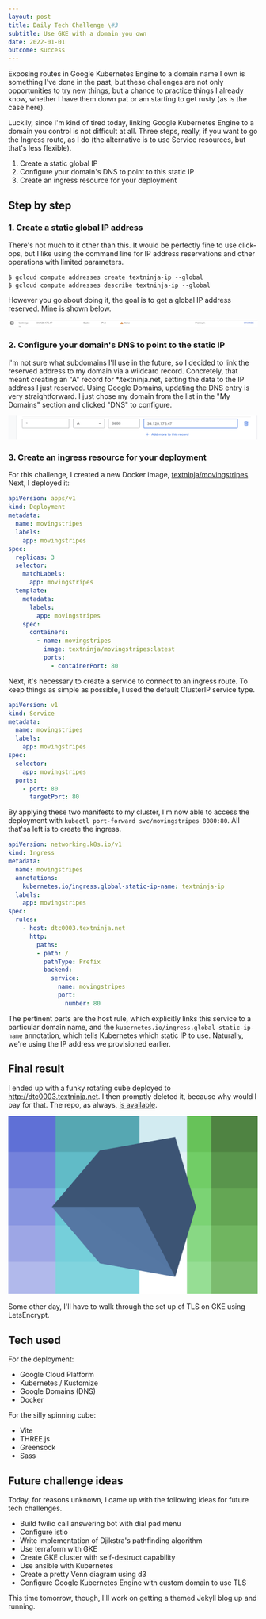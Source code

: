 ```yaml
---
layout: post
title: Daily Tech Challenge \#3
subtitle: Use GKE with a domain you own
date: 2022-01-01
outcome: success
---
```


Exposing routes in Google Kubernetes Engine to a domain name I own is something
I've done in the past, but these challenges are not only opportunities to try
new things, but a chance to practice things I already know, whether I have them
down pat or am starting to get rusty (as is the case here).

Luckily, since I'm kind of tired today, linking Google Kubernetes Engine to a
domain you control is not difficult at all. Three steps, really, if you want to
go the Ingress route, as I do (the alternative is to use Service resources, but
that's less flexible).

1. Create a static global IP
2. Configure your domain's DNS to point to this static IP
3. Create an ingress resource for your deployment

## Step by step

### 1. Create a static global IP address

There's not much to it other than this. It would be perfectly fine to use
click-ops, but I like using the command line for IP address reservations and
other operations with limited parameters.

```console
$ gcloud compute addresses create textninja-ip --global
$ gcloud compute addresses describe textninja-ip --global 
```

However you go about doing it, the goal is to get a global IP address reserved.
Mine is shown below.

![My reserved IP](reserved-ip.png)



### 2. Configure your domain's DNS to point to the static IP

I'm not sure what subdomains I'll use in the future, so I decided to link the
reserved address to my domain via a wildcard record. Concretely, that meant
creating an "A" record for *.textninja.net, setting the data to the IP address I
just reserved. Using Google Domains, updating the DNS entry is very
straightforward. I just chose my domain from the list in the "My Domains"
section and clicked "DNS" to configure.

![Screen showing A record configuration in Google Domains](dns-a-record.png)

### 3. Create an ingress resource for your deployment

For this challenge, I created a new Docker image, [textninja/movingstripes](https://hub.docker.com/repository/docker/textninja/movingstripes). Next, I deployed it:

```yaml
apiVersion: apps/v1
kind: Deployment
metadata:
  name: movingstripes
  labels:
    app: movingstripes
spec:
  replicas: 3
  selector:
    matchLabels:
      app: movingstripes
  template:
    metadata:
      labels:
        app: movingstripes
    spec:
      containers:
        - name: movingstripes
          image: textninja/movingstripes:latest
          ports:
            - containerPort: 80
```

Next, it's necessary to create a service to connect to an ingress route. To keep
things as simple as possible, I used the default ClusterIP service type.

```yaml
apiVersion: v1
kind: Service
metadata:
  name: movingstripes
  labels:
    app: movingstripes
spec:
  selector:
    app: movingstripes
  ports:
    - port: 80
      targetPort: 80
```

By applying these two manifests to my cluster, I'm now able to access the
deployment with `kubectl port-forward svc/movingstripes 8080:80`. All that'sa
left is to create the ingress.

```yaml
apiVersion: networking.k8s.io/v1
kind: Ingress
metadata:
  name: movingstripes
  annotations:
    kubernetes.io/ingress.global-static-ip-name: textninja-ip
  labels:
    app: movingstripes
spec:
  rules:
    - host: dtc0003.textninja.net
      http:
        paths:
        - path: /
          pathType: Prefix
          backend:
            service:
              name: movingstripes
              port:
                number: 80
```

The pertinent parts are the host rule, which explicitly links this service to a
particular domain name, and the `kubernetes.io/ingress.global-static-ip-name`
annotation, which tells Kubernetes which static IP to use. Naturally, we're
using the IP address we provisioned earlier.


## Final result

I ended up with a funky rotating cube deployed to http://dtc0003.textninja.net.
I then promptly deleted it, because why would I pay for that. The repo, as
always, [is available](https://github.com/textninja/dtc0003).

![A funky cube](funky-cube.png)

Some other day, I'll have to walk through the set up of TLS on GKE using
LetsEncrypt.


## Tech used

For the deployment:

 - Google Cloud Platform
 - Kubernetes / Kustomize
 - Google Domains (DNS)
 - Docker

For the silly spinning cube:

 - Vite
 - THREE.js
 - Greensock
 - Sass

## Future challenge ideas

Today, for reasons unknown, I came up with the following ideas for future
tech challenges.

 - Build twilio call answering bot with dial pad menu
 - Configure istio
 - Write implementation of Djikstra's pathfinding algorithm
 - Use terraform with GKE
 - Create GKE cluster with self-destruct capability
 - Use ansible with Kubernetes
 - Create a pretty Venn diagram using d3
 - Configure Google Kubernetes Engine with custom domain to use TLS

This time tomorrow, though, I'll work on getting a themed Jekyll blog up and
running.

